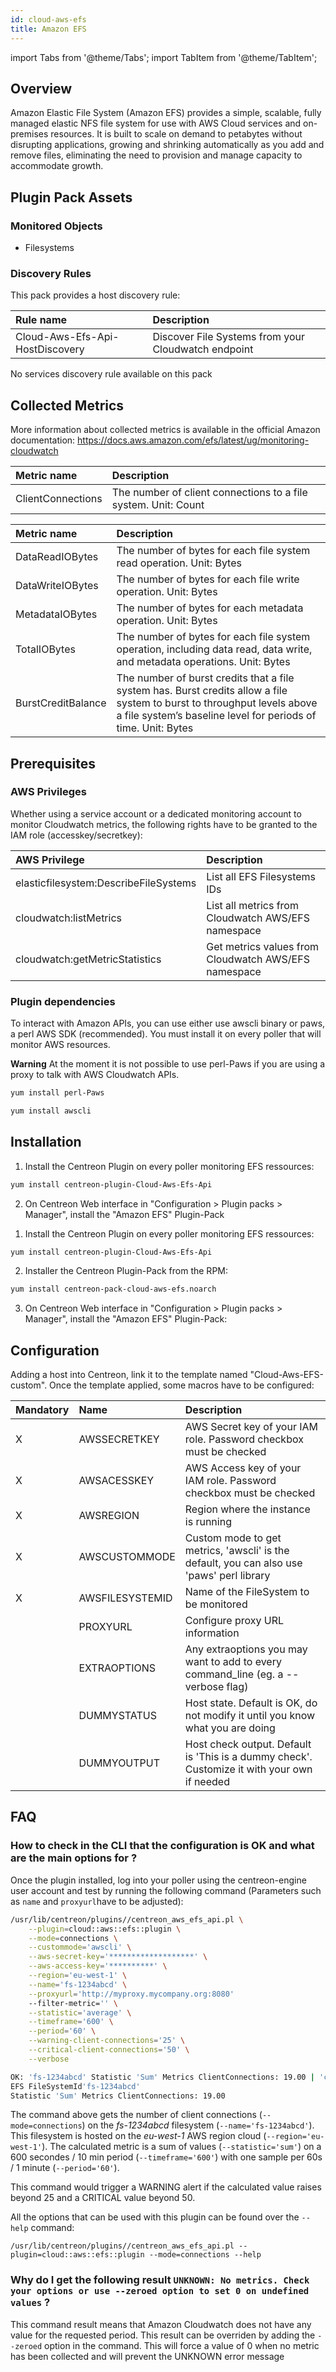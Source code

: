 ```yaml
---
id: cloud-aws-efs
title: Amazon EFS
---
```

import Tabs from '@theme/Tabs';
import TabItem from '@theme/TabItem';


## Overview

Amazon Elastic File System (Amazon EFS) provides a simple, scalable, fully managed elastic NFS file system for use with AWS Cloud services and on-premises resources. It is built to scale on demand to petabytes without disrupting applications, growing and shrinking automatically as you add and remove files, eliminating the need to provision and manage capacity to accommodate growth.

## Plugin Pack Assets

### Monitored Objects

* Filesystems

### Discovery Rules

This pack provides a host discovery rule:

<Tabs groupId="sync">
<TabItem value="Hosts" label="Hosts">

| Rule name                             | Description                                                   |
| :------------------------------------ | :------------------------------------------------------------ |
| Cloud-Aws-Efs-Api-HostDiscovery       | Discover File Systems from your Cloudwatch endpoint           |

</TabItem>
<TabItem value="Services" label="Services">

No services discovery rule available on this pack

</TabItem>
</Tabs>

## Collected Metrics

More information about collected metrics is available in the official Amazon documentation: https://docs.aws.amazon.com/efs/latest/ug/monitoring-cloudwatch

<Tabs groupId="sync">
<TabItem value="Connections" label="Connections">

| Metric name         | Description                                                     |
| :------------------ | :-------------------------------------------------------------- |
| ClientConnections   | The number of client connections to a file system. Unit: Count  |

</TabItem>
<TabItem value="Data Usage" label="Data Usage">

| Metric name        | Description                                                                                                                                                                                |
| :----------------- | :----------------------------------------------------------------------------------------------------------------------------------------------------------------------------------------- |
| DataReadIOBytes    | The number of bytes for each file system read operation. Unit: Bytes                                                                                                                       |
| DataWriteIOBytes   | The number of bytes for each file write operation. Unit: Bytes                                                                                                                             |
| MetadataIOBytes    | The number of bytes for each metadata operation. Unit: Bytes                                                                                                                               |
| TotalIOBytes       | The number of bytes for each file system operation, including data read, data write, and metadata operations. Unit: Bytes                                                                  |
| BurstCreditBalance | The number of burst credits that a file system has. Burst credits allow a file system to burst to throughput levels above a file system’s baseline level for periods of time. Unit: Bytes  |

</TabItem>
</Tabs>

## Prerequisites

### AWS Privileges 

Whether using a service account or a dedicated monitoring account to monitor Cloudwatch metrics, the following rights have to be granted to the IAM role (accesskey/secretkey):

| AWS Privilege                         | Description                                          |
| :------------------------------------ | :--------------------------------------------------- |
| elasticfilesystem:DescribeFileSystems | List all EFS Filesystems IDs                         |
| cloudwatch:listMetrics                | List all metrics from Cloudwatch AWS/EFS namespace   |
| cloudwatch:getMetricStatistics        | Get metrics values from Cloudwatch AWS/EFS namespace |

### Plugin dependencies

To interact with Amazon APIs, you can use either use awscli binary or paws, a perl AWS SDK (recommended). You must install it on every poller that will monitor AWS resources. 

**Warning** At the moment it is not possible to use perl-Paws if you are using a proxy to talk with AWS Cloudwatch APIs. 

<Tabs groupId="sync">
<TabItem value="perlPawsinstallation" label="perlPawsinstallation">

```bash
yum install perl-Paws
```

</TabItem>
<TabItem value="awscliinstallation" label="awscliinstallation">

```bash
yum install awscli
```

</TabItem>
</Tabs>

## Installation

<Tabs groupId="sync">
<TabItem value="Online IMP Licence & IT100 Editions" label="Online IMP Licence & IT100 Editions">

1. Install the Centreon Plugin on every poller monitoring EFS ressources:

```bash
yum install centreon-plugin-Cloud-Aws-Efs-Api
```

2. On Centreon Web interface in "Configuration > Plugin packs > Manager", install the "Amazon EFS" Plugin-Pack

</TabItem>
<TabItem value="Offline IMP License" label="Offline IMP License">

1. Install the Centreon Plugin on every poller monitoring EFS ressources:

```bash
yum install centreon-plugin-Cloud-Aws-Efs-Api
```

2. Installer the Centreon Plugin-Pack from the RPM:

```bash
yum install centreon-pack-cloud-aws-efs.noarch
```

3. On Centreon Web interface in "Configuration > Plugin packs > Manager", install the "Amazon EFS" Plugin-Pack:

</TabItem>
</Tabs>

## Configuration

Adding a host into Centreon, link it to the template named "Cloud-Aws-EFS-custom". Once the template applied, some macros have to be configured:

| Mandatory   | Name            | Description                                                                                 |
| :---------- | :-------------- | :------------------------------------------------------------------------------------------ |
| X           | AWSSECRETKEY    | AWS Secret key of your IAM role. Password checkbox must be checked                          |
| X           | AWSACESSKEY     | AWS Access key of your IAM role. Password checkbox must be checked                          |
| X           | AWSREGION       | Region where the instance is running                                                        |
| X           | AWSCUSTOMMODE   | Custom mode to get metrics, 'awscli' is the default, you can also use 'paws' perl library   |
| X           | AWSFILESYSTEMID | Name of the FileSystem to be monitored                                                      |
|             | PROXYURL        | Configure proxy URL information                                                             |
|             | EXTRAOPTIONS    | Any extraoptions you may want to add to every command\_line (eg. a --verbose flag)          |
|             | DUMMYSTATUS     | Host state. Default is OK, do not modify it until you know what you are doing               |
|             | DUMMYOUTPUT     | Host check output. Default is 'This is a dummy check'. Customize it with your own if needed |

## FAQ

### How to check in the CLI that the configuration is OK and what are the main options for ?

Once the plugin installed, log into your poller using the centreon-engine user account and test by running the following command (Parameters such as ```name``` and ```proxyurl```have to be adjusted):

```bash
/usr/lib/centreon/plugins//centreon_aws_efs_api.pl \
    --plugin=cloud::aws::efs::plugin \
    --mode=connections \
    --custommode='awscli' \
    --aws-secret-key='*******************' \
    --aws-access-key='**********' \
    --region='eu-west-1' \
    --name='fs-1234abcd' \
    --proxyurl='http://myproxy.mycompany.org:8080'
    --filter-metric='' \
    --statistic='average' \
    --timeframe='600' \
    --period='60' \
    --warning-client-connections='25' \
    --critical-client-connections='50' \
    --verbose

OK: 'fs-1234abcd' Statistic 'Sum' Metrics ClientConnections: 19.00 | 'client-connections_sum'=19;;;;
EFS FileSystemId'fs-1234abcd'
Statistic 'Sum' Metrics ClientConnections: 19.00

```

The command above gets the number of client connections (```--mode=connections```) on the *fs-1234abcd* filesystem (```--name='fs-1234abcd'```). This filesystem is hosted on the *eu-west-1* AWS region cloud (```--region='eu-west-1'```). The calculated metric is a sum of values (```--statistic='sum'```) on a 600 secondes / 10 min period (```--timeframe='600'```) with one sample per 60s / 1 minute (```--period='60'```).

This command would trigger a WARNING alert if the calculated value raises beyond 25 and a CRITICAL value beyond 50.

All the options that can be used with this plugin can be found over the ```--help``` command:

```/usr/lib/centreon/plugins//centreon_aws_efs_api.pl --plugin=cloud::aws::efs::plugin --mode=connections --help```

### Why do I get the following result ```UNKNOWN: No metrics. Check your options or use --zeroed option to set 0 on undefined values``` ?

This command result means that Amazon Cloudwatch does not have any value for the requested period.
This result can be overriden by adding the ```--zeroed``` option in the command. This will force a value of 0 when no metric has been collected and will prevent the UNKNOWN error message
